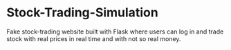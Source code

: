 # Stock-Trading-Simulation
Fake stock-trading website built with Flask where users can log in and trade stock with real prices in real time and with not so real money.
